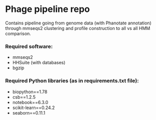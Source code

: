 # Phage pipeline repo
Contains pipeline going from genome data (with Phanotate annotation) through mmseqs2 clustering and
profile construction to all vs all HMM comparison.

### Required software:
- mmseqs2
- HHSuite (with databases)
- bgzip

### Required Python libraries (as in requirements.txt file):
- biopython==1.78
- csb==1.2.5
- notebook==6.3.0
- scikit-learn==0.24.2
- seaborn==0.11.1
